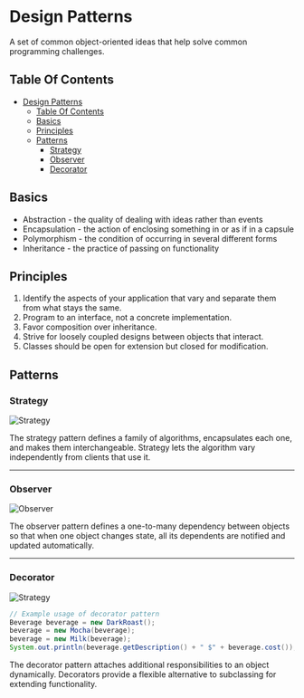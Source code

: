 # Design Patterns

A set of common object-oriented ideas that help solve common programming challenges.

## Table Of Contents

- [Design Patterns](#design-patterns)
  - [Table Of Contents](#table-of-contents)
  - [Basics](#basics)
  - [Principles](#principles)
  - [Patterns](#patterns)
    - [Strategy](#strategy)
    - [Observer](#observer)
    - [Decorator](#decorator)

## Basics

* Abstraction - the quality of dealing with ideas rather than events
* Encapsulation - the action of enclosing something in or as if in a capsule
* Polymorphism - the condition of occurring in several different forms
* Inheritance - the practice of passing on functionality

## Principles

1.  Identify the aspects of your application that vary and separate them from what stays the same.
2.  Program to an interface, not a concrete implementation.
3.  Favor composition over inheritance.
4.  Strive for loosely coupled designs between objects that interact.
5.  Classes should be open for extension but closed for modification.

## Patterns

### Strategy

![Strategy](http://www.plantuml.com/plantuml/svg/hP8nRiCm34LtdOAZWoAzGO6W7OjE6J8p5cqJiAH0Ok8cXdlsIXNYo47GBfqaWO__an_Q144lHzF3LZmAjMU5-n2ljK3TOmZmrc5waOTH0OmDKwyd-DeH7fnzfGvFx3mCFyy469BEHMBkg-xH5OmPXnSOfhBdwUHOGyDj9zLCFHy3PObgzO0E94k3l_mcfMuxkVKQbhnIUUztcyO0-XIokeZXMj_n1Rr-L6SRZmPhkbFE0LwdBxPA8sNHxU2yddasXvuCMGc_AkKS2ZqOYywG97EcRDlfvlM1BTV_wsMIvD9h4zE9t-iR 'Strategy')

The strategy pattern defines a family of algorithms, encapsulates each one, and makes them interchangeable.
Strategy lets the algorithm vary independently from clients that use it.

---

### Observer

![Observer](http://www.plantuml.com/plantuml/svg/jLJ1JeD04Btp5NEagT2xDaPJOpJHQAA9voqxm5fWoUv0GX2_tQMmbBPKU_6sOT-yVU_D33UQcA8YJU1bhL6Lg9p7Z525B41uAzQV613K3a2T8iMIDr1AmK5X9BI1sIBN7a3E9i2fBF4iQ2P9X9L5Q7VcD8wpIfZMy86CObHtZ1Y8D4ymnOpqliPGO6Ael5kbMFLa52ujrJL8IterHeQ9P0I4QOwAKQ5muZOkKi45LHDNkKAjjrLZA_C_CuBQz_rcgkPKLCSLtzE9GRrOX58X2-B1CuYib1k48kUCq9qr-t8xBn7I-ou7TqhZ07pe8_aTzTgduvxqgv6UaRMORJVTlXqNq2Tl3td7a8wmgvXb4VBMp8ZMsz9Eug0-ogffnyjEaFIytHACjc1eml4Qz7cULjto3_NBBz-7LQ6KaMMdMUWyOPLZb27831AHRIw1Tr-Dv40M2OSrci4mMiYqbGCpGq-cIHXL1zptvZvWcYohNPt9D_VjpC_pSwgFEyKTODZQ0qd__QXpWnatVxCV 'Observer')

The observer pattern defines a one-to-many dependency between objects so that when one object changes state, all its dependents are notified and updated automatically.

---

### Decorator

![Strategy](http://www.plantuml.com/plantuml/svg/nLJBQiCm4BpxAnQV759Cqri8XT2cnrnQ-W6olBM5RIb8wpum_lTARQGuJaDy2FGcj3Cxezb5QqDCKzlKy4AQ4HPV4SkCFN82NZDZu07VKRC2eOi0kZU1TTuxi905v6Yu5ZiIIi8znA-oakf3GhQdn8xH89NAKkQUL21j3hna1bsQflqnD7Z8LPlL25mPIcPH7qM_ffxCJgCn2l2JKEPZbxwHXpcHiLbVYs6aVIHfUHgfrH8MwN9feS72XkdgMJ535pm4t3LC10-Z8JqgcOi6fKsMApj7fI-u6aHyPYo7bsv5NOLsVoWD5oEe-HrO7QkwNia9oBsGIc5IVs6p2ST-uXRvZ3mnFO7C8RxvSH2lfkQzkBN5q75V7cp1Ll6INIqSr-oVqt4MfiTpTpQUjGt4VYlV 'Strategy')

```java
// Example usage of decorator pattern
Beverage beverage = new DarkRoast();
beverage = new Mocha(beverage);
beverage = new Milk(beverage);
System.out.println(beverage.getDescription() + " $" + beverage.cost());
```

The decorator pattern attaches additional responsibilities to an object dynamically. Decorators provide a flexible alternative to subclassing for extending functionality.
